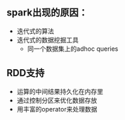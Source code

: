 ## spark出现的原因：
- 迭代式的算法
- 迭代式的数据挖掘工具
    - 同一个数据集上的adhoc queries

## RDD支持
- 运算的中间结果持久化在内存里
- 通过控制分区来优化数据存放
- 用丰富的operator来处理数据




